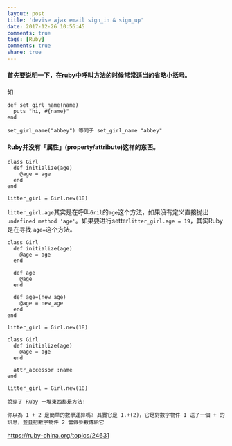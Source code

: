 ```yaml
---
layout: post
title: 'devise ajax email sign_in & sign_up'
date: 2017-12-26 10:56:45
comments: true
tags: [Ruby]
comments: true
share: true
---
```


#### 首先要说明一下，在ruby中呼叫方法的时候常常适当的省略小括号。

如

```
def set_girl_name(name)
  puts "hi, #{name}"
end

set_girl_name("abbey") 等同于 set_girl_name "abbey"
```

#### Ruby并没有「属性」(property/attribute)这样的东西。

```
class Girl
  def initialize(age)
    @age = age
  end
end

litter_girl = Girl.new(18)
```

`litter_girl.age`其实是在呼叫`Gril`的`age`这个方法，如果没有定义直接抛出
`undefined method 'age'`。如果要进行setter`litter_girl.age = 19`，其实Ruby是在寻找
`age=`这个方法。

```
class Girl
  def initialize(age)
    @age = age
  end

  def age
    @age
  end

  def age=(new_age)
    @age = new_age
  end
end

litter_girl = Girl.new(18)
```

```
class Girl
  def initialize(age)
    @age = age
  end

  attr_accessor :name
end

litter_girl = Girl.new(18)
```

```
說穿了 Ruby 一堆東西都是方法!

你以為 1 + 2 是簡單的數學運算嗎? 其實它是 1.+(2)，它是對數字物件 1 送了一個 + 的訊息，並且把數字物件 2 當做參數傳給它
```

https://ruby-china.org/topics/24631
